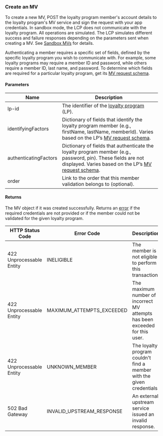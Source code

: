 ### Create an MV

To create a new MV, POST the loyalty program member's account details to the loyalty program's MV service and sign the request with your app credentials. In sandbox mode, the LCP does not communicate with the loyalty program. All operations are simulated. The LCP simulates different success and failure responses depending on the parameters sent when creating a MV. See [Sandbox MVs](#sandbox-mvs) for details.

Authenticating a member requires a specific set of fields, defined by the specific loyalty program you wish to communicate with. For example, some loyalty programs may require a member ID and password, while others require a member ID, last name, and password. To determine which fields are required for a particular loyalty program, get its [MV request schema](#mv-request-schema).

#### Parameters

<table>
    <thead>
        <tr>
            <th>Name</th>
            <th>Description</th>
        </tr>
    </thead>
    <tbody>
        <tr>
            <td>lp-id</td>
            <td>The identifier of the <a href="#loyalty-programs">loyalty program</a> (LP).</td>
        </tr>
        <tr>
            <td>identifyingFactors</td>
            <td>Dictionary of fields that identify the loyalty program member (e.g., firstName, lastName, memberId). Varies based on the LP’s <a href="#mv-request-schema">MV request schema</a>.</td>
        </tr>
        <tr>
            <td>authenticatingFactors</td>
            <td>Dictionary of fields that authenticate the loyalty program member (e.g., password, pin). These fields are not displayed. Varies based on the LP’s <a href="#mv-request-schema">MV request schema</a>.</td>
        </tr>
        <tr>
            <td>order</td>
            <td>Link to the order that this member validation belongs to (optional).</td>
        </tr>
    </tbody>
</table>

#### Returns

The MV object if it was created successfully. Returns an [error](./?doc=reference-manual#errors) if the required credentials are not provided or if the member could not be validated for the given loyalty program.

<table>
    <thead>
        <tr>
            <th>HTTP Status Code</th>
            <th>Error Code</th>
            <th>Description</th>
        </tr>
    </thead>
    <tbody>
        <tr>
            <td>422 Unprocessable Entity</td>
            <td>INELIGIBLE</td>
            <td>The member is not eligible to perform this transaction.</td>
        </tr>
        <tr>
            <td>422 Unprocessable Entity</td>
            <td>MAXIMUM_ATTEMPTS_EXCEEDED</td>
            <td>The maximum number of incorrect MV attempts has been exceeded for this user.</td>
        </tr>
        <tr>
            <td>422 Unprocessable Entity</td>
            <td>UNKNOWN_MEMBER</td>
            <td>The loyalty program couldn't find a member with the given credentials.</td>
        </tr>
        <tr>
            <td>502 Bad Gateway</td>
            <td>INVALID_UPSTREAM_RESPONSE</td>
            <td>An external upstream service issued an invalid response.</td>
        </tr>
    </tbody>
</table>










